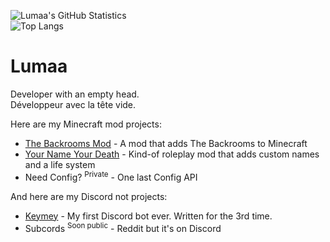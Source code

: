 ![Lumaa's GitHub Statistics](https://github-readme-stats.vercel.app/api?username=u-lumaa&count_private=true&theme=dark)  
![Top Langs](https://github-readme-stats.vercel.app/api/top-langs/?username=u-lumaa)

# Lumaa  
Developer with an empty head.  
Développeur avec la tête vide.  

Here are my Minecraft mod projects:
* [The Backrooms Mod](https://github.com/u-lumaa/BackroomsMod) - A mod that adds The Backrooms to Minecraft
* [Your Name Your Death](https://github.com/u-lumaa/your-name-your-death) - Kind-of roleplay mod that adds custom names and a life system
* Need Config? <sup>Private</sup> - One last Config API

And here are my Discord not projects:
* [Keymey](https://github.com/u-lumaa/keymey) - My first Discord bot ever. Written for the 3rd time.
* Subcords <sup>Soon public</sup> - Reddit but it's on Discord
